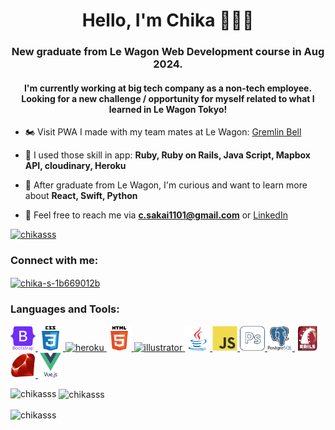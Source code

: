 <h1 align="center">Hello, I'm Chika 🙋🏻‍♀️</h1>
<h3 align="center">New graduate from Le Wagon Web Development course in Aug 2024.</h3>

<h4 align="center">
I'm currently working at big tech company as a non-tech employee.<br>
Looking for a new challenge / opportunity for myself related to what I learned in Le Wagon Tokyo! 
</h4>

- 🏍️ Visit PWA I made with my team mates at Le Wagon: [Gremlin Bell](https://www.gremlin-bell.bike/)

- 🧠 I used those skill in app: **Ruby, Ruby on Rails, Java Script, Mapbox API, cloudinary, Heroku**

- 🌱 After graduate from Le Wagon, I'm curious and want to learn more about **React, Swift, Python**

- 📮 Feel free to reach me via **c.sakai1101@gmail.com** or [LinkedIn](https://www.linkedin.com/in/chika-s-1b669012b/)

<p align="left"> <a href="https://github.com/ryo-ma/github-profile-trophy"><img src="https://github-profile-trophy.vercel.app/?username=chikasss" alt="chikasss" /></a> </p>

<h3 align="left">Connect with me:</h3>
<p align="left">
<a href="https://linkedin.com/in/chika-s-1b669012b" target="blank"><img align="center" src="https://raw.githubusercontent.com/rahuldkjain/github-profile-readme-generator/master/src/images/icons/Social/linked-in-alt.svg" alt="chika-s-1b669012b" height="30" width="40" /></a>
</p>

<h3 align="left">Languages and Tools:</h3>
<p align="left"> <a href="https://getbootstrap.com" target="_blank" rel="noreferrer"> <img src="https://raw.githubusercontent.com/devicons/devicon/master/icons/bootstrap/bootstrap-plain-wordmark.svg" alt="bootstrap" width="40" height="40"/> </a> <a href="https://www.w3schools.com/css/" target="_blank" rel="noreferrer"> <img src="https://raw.githubusercontent.com/devicons/devicon/master/icons/css3/css3-original-wordmark.svg" alt="css3" width="40" height="40"/> </a> <a href="https://heroku.com" target="_blank" rel="noreferrer"> <img src="https://www.vectorlogo.zone/logos/heroku/heroku-icon.svg" alt="heroku" width="40" height="40"/> </a> <a href="https://www.w3.org/html/" target="_blank" rel="noreferrer"> <img src="https://raw.githubusercontent.com/devicons/devicon/master/icons/html5/html5-original-wordmark.svg" alt="html5" width="40" height="40"/> </a> <a href="https://www.adobe.com/in/products/illustrator.html" target="_blank" rel="noreferrer"> <img src="https://www.vectorlogo.zone/logos/adobe_illustrator/adobe_illustrator-icon.svg" alt="illustrator" width="40" height="40"/> </a> <a href="https://www.java.com" target="_blank" rel="noreferrer"> <img src="https://raw.githubusercontent.com/devicons/devicon/master/icons/java/java-original.svg" alt="java" width="40" height="40"/> </a> <a href="https://developer.mozilla.org/en-US/docs/Web/JavaScript" target="_blank" rel="noreferrer"> <img src="https://raw.githubusercontent.com/devicons/devicon/master/icons/javascript/javascript-original.svg" alt="javascript" width="40" height="40"/> </a> <a href="https://www.photoshop.com/en" target="_blank" rel="noreferrer"> <img src="https://raw.githubusercontent.com/devicons/devicon/master/icons/photoshop/photoshop-line.svg" alt="photoshop" width="40" height="40"/> </a> <a href="https://www.postgresql.org" target="_blank" rel="noreferrer"> <img src="https://raw.githubusercontent.com/devicons/devicon/master/icons/postgresql/postgresql-original-wordmark.svg" alt="postgresql" width="40" height="40"/> </a> <a href="https://rubyonrails.org" target="_blank" rel="noreferrer"> <img src="https://raw.githubusercontent.com/devicons/devicon/master/icons/rails/rails-original-wordmark.svg" alt="rails" width="40" height="40"/> </a> <a href="https://www.ruby-lang.org/en/" target="_blank" rel="noreferrer"> <img src="https://raw.githubusercontent.com/devicons/devicon/master/icons/ruby/ruby-original.svg" alt="ruby" width="40" height="40"/> </a> <a href="https://vuejs.org/" target="_blank" rel="noreferrer"> <img src="https://raw.githubusercontent.com/devicons/devicon/master/icons/vuejs/vuejs-original-wordmark.svg" alt="vuejs" width="40" height="40"/> </a> </p>

<p><img align="left" src="https://github-readme-stats.vercel.app/api/top-langs?username=chikasss&show_icons=true&locale=en&layout=compact" alt="chikasss" /></p>

<p>&nbsp;<img align="center" src="https://github-readme-stats.vercel.app/api?username=chikasss&show_icons=true&locale=en" alt="chikasss" /></p>

<p><img align="center" src="https://github-readme-streak-stats.herokuapp.com/?user=chikasss&" alt="chikasss" /></p>
